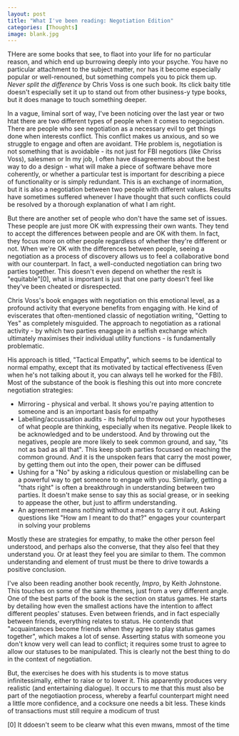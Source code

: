 ```yaml
---
layout: post
title: "What I've been reading: Negotiation Edition"
categories: [Thoughts]
image: blank.jpg
---
```


THere are some books that see, to flaot into your life for no particular reason, and which end up burrowing deeply into your psyche. You have no particular attachment to the subject matter, nor has it become especially popular or well-renouned, but something compels you to pick them up. *Never split the difference* by Chris Voss is one such book. Its click baity title doesn't especially set it up to stand out from other business-y type books, but it does manage to touch something deeper.
<!--more-->
In a vague, liminal sort of way, I've been noticing over the last year or two htat there are two different types of people when it comes to negociation. There are people who see negotiation as a necessary evil to get things done when interests conflict. This conflict makes us anxious, and so we struggle to engage and often are avoidant. THe problem is, negotiation is not something that is avoidable - its not just for FBI negotiors (like Chriss Voss), salesmen or In my job, I often have disagreements about the best way to do a design - what will make a piece of software behave more coherently, or whether a particular test is important for describing a piece of functionality or is simply redundant. This is an exchange of inormation, but it is also a negotiation between two people with different values. Results have sometimes suffered whenever I have thought that such conflicts could be resolved by a thorough explanation of what I am right.

But there are another set of people who don't have the same set of issues. These people are just more OK with expressing their own wants. They tend to accept the differences between people and are OK with them. In fact, they focus more on other people regardless of whether they're different or not. When we're OK with the differences between people, seeing a negotiation as a process of discovery allows us to feel a collaborative bond with our counterpart. In fact, a well-conducted negotiation can bring two parties together. This doesn't even depend on whether the reslt is "equitable"[0], what is important is just that one party doesn't feel like they've been cheated or disrespected.

Chris Voss's book engages with negotiation on this emotional level, as a profound activity that everyone benefits from engaging with. He kind of eviscerates that often-mentioned classic of negotiation writing, "Getting to Yes" as completely misguided. The approach to negotiation as a rational activity - by which two parties enagage in a selfish exchange which ultimately maximises their individual utility functions - is fundamentally problematic.

His approach is titled, "Tactical Empathy", which seems to be identical to normal empathy, except that its motivated by tactical effectiveness (Even when he's not talking about it, you can always tell he worked for the FBI). Most of the substance of the book is fleshing this out into more concrete negotiation strategies:
 - Mirroring - physical and verbal. It shows you're paying attention to someone and is an important basis for empathy
 - Labelling/accussation audits - its helpful to throw out your hypotheses of what people are thinking, especially when its negative. People likek to be acknowledged and to be understood. And by throwing out the negatives, people are more likely to seek common ground, and say, "its not as bad as all that". This keep sboth parties focussed on reaching the common ground. And it is the unspoken fears that carry the most power, by getting them out into the open, their power can be diffused 
 -  Ushing for a "No" by asking a ridiculous question or mislabelling can be a powerful way to get someone to engage with you. Similarly, getting a "thats right" is often a breakthrough in understanding between two parties. It doesn't make sense to say this as social grease, or in seeking to appease the other, but just to affirm understanding.
 - An agreement means nothing without a means to carry it out. Asking questions like "How am I meant to do that?" engages your counterpart in solving your problems

Mostly these are strategies for empathy, to make the other person feel understood, and perhaps also the converse, that they also feel that they understand you. Or at least they feel you are similar to them. The common understanding and element of trust must be there to drive towards a positive conclusion.

I've also been reading another book recently, *Impro*, by Keith Johnstone. This touches on some of the same themes, just from a very different angle. One of the best parts of the book is the section on status games. He starts by detailing how even the smallest actions have the intention to affect different peoples' statuses. Even between friends, and in fact especially between friends, everything relates to status. He contends that "acquaintances become friends when they agree to play status games together", which makes a lot of sense. Asserting status with someone you don't know very well can lead to conflict; it requires some trust to agree to allow our statuses to be manipulated. This is clearly not the best thing to do in the context of negotiation.

But, the exercises he does with his students is to move status infinitessimally, either to raise or to lower it. This apparently produces very realistic (and entertaining dialogue). It occurs to me that this must also be part of the negotiaotion process, whereby a fearful counterpart might need a little more confidence, and a cocksure one needs a bit less. These kinds of transactions must still require a modicum of trust

[0] It ddoesn't seem to be clearw what this even mwans, mmost of the time

	
